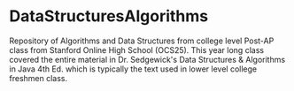 # DataStructuresAlgorithms
Repository of Algorithms and Data Structures from college level Post-AP class from Stanford Online High School (OCS25). This year long class covered the entire material in Dr. Sedgewick's Data Structures &amp; Algorithms in Java 4th Ed. which is typically the text used in lower level college freshmen class.
